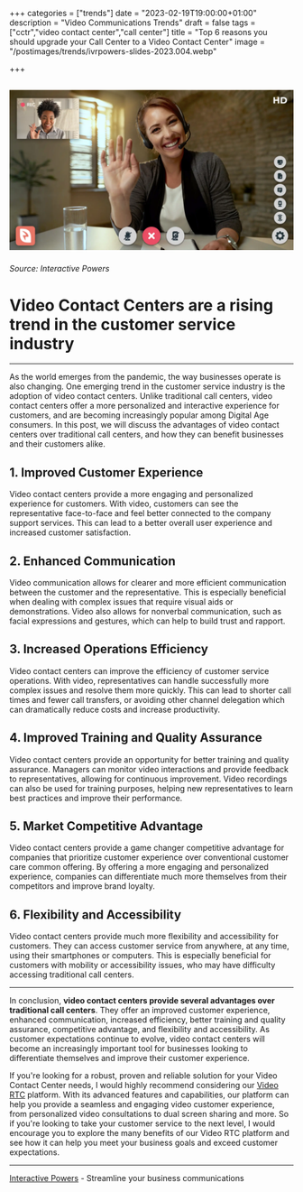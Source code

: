 +++
categories = ["trends"]
date = "2023-02-19T19:00:00+01:00"
description = "Video Communications Trends"
draft = false
tags = ["cctr","video contact center","call center"]
title = "Top 6 reasons you should upgrade your Call Center to a Video Contact Center"
image = "/postimages/trends/ivrpowers-slides-2023.004.webp"

+++

![Video Contact Center](/postimages/trends/ivrpowers-slides-2023.004.webp)
------------
###### Source: Interactive Powers

# Video Contact Centers are a rising trend in the customer service industry
---

As the world emerges from the pandemic, the way businesses operate is also changing. One emerging trend in the customer service industry is the adoption of video contact centers. Unlike traditional call centers, video contact centers offer a more personalized and interactive experience for customers, and are becoming increasingly popular among Digital Age consumers. In this post, we will discuss the advantages of video contact centers over traditional call centers, and how they can benefit businesses and their customers alike.

## 1. Improved Customer Experience

Video contact centers provide a more engaging and personalized experience for customers. With video, customers can see the representative face-to-face and feel better connected to the company support services. This can lead to a better overall user experience and increased customer satisfaction.

## 2. Enhanced Communication

Video communication allows for clearer and more efficient communication between the customer and the representative. This is especially beneficial when dealing with complex issues that require visual aids or demonstrations. Video also allows for nonverbal communication, such as facial expressions and gestures, which can help to build trust and rapport.

## 3. Increased Operations Efficiency

Video contact centers can improve the efficiency of customer service operations. With video, representatives can handle successfully more complex issues and resolve them more quickly. This can lead to shorter call times and  fewer call transfers, or avoiding other channel delegation which can dramatically reduce costs and increase productivity.

## 4. Improved Training and Quality Assurance

Video contact centers provide an opportunity for better training and quality assurance. Managers can monitor video interactions and provide feedback to representatives, allowing for continuous improvement. Video recordings can also be used for training purposes, helping new representatives to learn best practices and improve their performance.

## 5. Market Competitive Advantage

Video contact centers provide a game changer competitive advantage for companies that prioritize customer experience over conventional customer care common offering. By offering a more engaging and personalized experience, companies can differentiate much more themselves from their competitors and improve brand loyalty.

## 6. Flexibility and Accessibility

Video contact centers provide much more flexibility and accessibility for customers. They can access customer service from anywhere, at any time, using their smartphones or computers. This is especially beneficial for customers with mobility or accessibility issues, who may have difficulty accessing traditional call centers.

---

In conclusion, **video contact centers provide several advantages over traditional call centers**. They offer an improved customer experience, enhanced communication, increased efficiency, better training and quality assurance, competitive advantage, and flexibility and accessibility. As customer expectations continue to evolve, video contact centers will become an increasingly important tool for businesses looking to differentiate themselves and improve their customer experience.

If you're looking for a robust, proven and reliable solution for your Video Contact Center needs, I would highly recommend considering our [Video RTC](https://interactivepowers.com/en/platforms/videortc) platform. With its advanced features and capabilities, our platform can help you provide a seamless and engaging video customer experience, from personalized video consultations to dual screen sharing and more. So if you're looking to take your customer service to the next level, I would encourage you to explore the many benefits of our Video RTC platform and see how it can help you meet your business goals and exceed customer expectations.

---
[Interactive Powers](http://www.ivrpowers.com/) - Streamline your business communications



